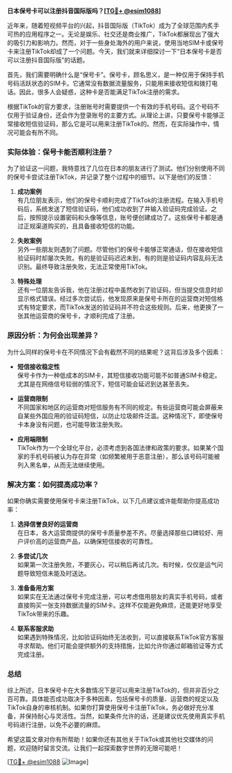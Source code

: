 **日本保号卡可以注册抖音国际版吗？[[TG💪+ @esim1088](https://t.me/s/esim1088)]**

近年来，随着短视频平台的兴起，抖音国际版（TikTok）成为了全球范围内炙手可热的应用程序之一。无论是娱乐、社交还是商业推广，TikTok都展现出了强大的吸引力和影响力。然而，对于一些身处海外的用户来说，使用当地SIM卡或保号卡来注册TikTok却成了一个问题。今天，我们就来详细探讨一下“日本保号卡是否可以注册抖音国际版”的话题。

首先，我们需要明确什么是“保号卡”。保号卡，顾名思义，是一种仅用于保持手机号码活跃状态的SIM卡。它通常没有数据流量服务，只能用来接收短信和拨打电话。因此，很多人会疑惑，这种卡是否能满足TikTok注册的需求。

根据TikTok的官方要求，注册账号时需要提供一个有效的手机号码。这个号码不仅用于验证身份，还会作为登录账号的主要方式。从理论上讲，只要保号卡能够正常接收短信验证码，那么它是可以用来注册TikTok的。然而，在实际操作中，情况可能会有所不同。

### 实际体验：保号卡能否顺利注册？

为了验证这一问题，我特意找了几位在日本的朋友进行了测试。他们分别使用不同的保号卡尝试注册TikTok，并记录了整个过程中的细节。以下是他们的反馈：

1. **成功案例**  
   有几位朋友表示，他们的保号卡顺利完成了TikTok的注册流程。在输入手机号码后，系统发送了短信验证码，他们成功收到了并输入验证码完成验证。之后，按照提示设置密码和头像等信息，账号便创建成功了。这些保号卡都是通过正规渠道购买的，且具备接收短信的功能。

2. **失败案例**  
   另外一些朋友则遇到了问题。尽管他们的保号卡能够正常通话，但在接收短信验证码时却屡次失败。有的是验证码迟迟未到，有的则是验证码内容乱码无法识别。最终导致注册失败，无法正常使用TikTok。

3. **特殊处理**  
   还有一位朋友告诉我，他在注册过程中虽然收到了验证码，但当提交信息时却显示格式错误。经过多次尝试后，他发现原来是保号卡所在的运营商对短信格式有特定要求，而TikTok发送的验证码并不符合这些规则。后来，他更换了一张其他运营商的保号卡，才顺利完成了注册。

### 原因分析：为何会出现差异？

为什么同样的保号卡在不同情况下会有截然不同的结果呢？这背后涉及多个因素：

- **短信接收稳定性**  
  保号卡作为一种低成本的SIM卡，其短信接收功能可能不如普通SIM卡稳定。尤其是在网络信号较弱的情况下，短信可能会延迟到达甚至丢失。

- **运营商限制**  
  不同国家和地区的运营商对短信服务有不同的规定。有些运营商可能会屏蔽来自某些外国应用的验证码短信，以防止垃圾邮件泛滥。这种情况下，即使保号卡本身没有问题，也可能导致注册失败。

- **应用端限制**  
  TikTok作为一个全球化平台，必须考虑到各国法律和政策的要求。如果某个国家的手机号码被认为存在异常（如频繁被用于恶意注册），那么该号码可能被列入黑名单，从而无法继续使用。

### 解决方案：如何提高成功率？

如果你确实需要使用保号卡来注册TikTok，以下几点建议或许能帮助你提高成功率：

1. **选择信誉良好的运营商**  
   在日本，各大运营商提供的保号卡质量参差不齐。尽量选择那些口碑较好、用户评价高的运营商产品，以确保短信接收的可靠性。

2. **多尝试几次**  
   如果第一次注册失败，不要灰心，可以稍后再试几次。有时候，仅仅是运气问题导致短信未能及时送达。

3. **准备备用方案**  
   如果实在无法通过保号卡完成注册，可以考虑借用朋友的真实手机号码，或者直接购买一张支持数据流量的SIM卡。这样不仅能避免麻烦，还能更好地享受TikTok带来的乐趣。

4. **联系客服求助**  
   如果遇到特殊情况，比如验证码始终无法收到，可以直接联系TikTok官方客服寻求帮助。他们可能会提供额外的支持措施，比如允许你通过邮箱验证等方式完成注册。

### 总结

综上所述，日本保号卡在大多数情况下是可以用来注册TikTok的，但并非百分之百可靠。具体能否成功取决于多种因素，包括保号卡的质量、运营商的规定以及TikTok自身的审核机制。如果你打算使用保号卡注册TikTok，务必做好充分准备，并保持耐心与灵活性。当然，如果条件允许的话，还是建议优先使用真实手机号码进行注册，以免不必要的麻烦。

希望这篇文章对你有所帮助！如果你还有其他关于TikTok或其他社交媒体的问题，欢迎随时留言交流。让我们一起探索数字世界的无限可能吧！

[[TG💪+ @esim1088](https://t.me/s/esim1088) ![Image](https://i.postimg.cc/4NQfJmqS/Snipaste-2025-05-13-00-14-12.png)]